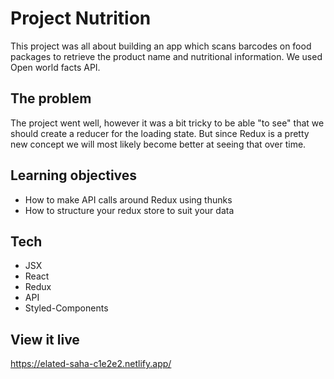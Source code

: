 # Project Nutrition

This project was all about building an app which scans barcodes on food packages to retrieve the product name and nutritional information. We used Open world facts API.

## The problem

The project went well, however it was a bit tricky to be able "to see" that we should create a reducer for the loading state. But since Redux is a pretty new concept we will most likely become better at seeing that over time.

## Learning objectives

- How to make API calls around Redux using thunks
- How to structure your redux store to suit your data

## Tech

- JSX
- React
- Redux
- API
- Styled-Components

## View it live

https://elated-saha-c1e2e2.netlify.app/
